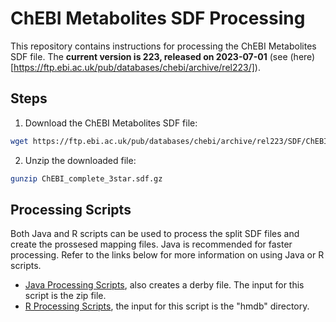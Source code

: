# ChEBI Metabolites SDF Processing

This repository contains instructions for processing the ChEBI Metabolites SDF file. The **current version is 223, released on 2023-07-01** (see (here)[https://ftp.ebi.ac.uk/pub/databases/chebi/archive/rel223/]).

## Steps

1. Download the ChEBI Metabolites SDF file:
```bash
wget https://ftp.ebi.ac.uk/pub/databases/chebi/archive/rel223/SDF/ChEBI_complete_3star.sdf.gz
```

2. Unzip the downloaded file:
```bash
gunzip ChEBI_complete_3star.sdf.gz
```

## Processing Scripts
Both Java and R scripts can be used to process the split SDF files and create the prossesed mapping files. Java is recommended for faster processing. Refer to the links below for more information on using Java or R scripts.

- [Java Processing Scripts](https://github.com/tabbassidaloii/create-bridgedb-secondary2primary/blob/main/src/org/bridgedb/sec2pri/ChEBI_SDF_sec2pri.java), also creates a derby file. The input for this script is the zip file.
- [R Processing Scripts](https://github.com/tabbassidaloii/BridgeDb-Shiny/blob/main/Docker/app/datasources/ChEBI_processing.R), the input for this script is the "hmdb" directory.  
